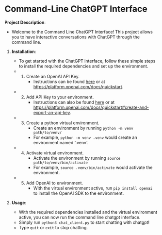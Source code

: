 # Command-Line ChatGPT Interface

**Project Description**:
   - Welcome to the Command Line ChatGPT Interface! This project allows you to have interactive conversations with ChatGPT through the command line.

1. **Installation**:
   - To get started with the ChatGPT interface, follow these simple steps to install the required dependencies and set up the environment.
   - 1. Create an OpenAI API Key.
        - Instructions can be found [here](https://platform.openai.com/docs/quickstart) or at https://platform.openai.com/docs/quickstart.
   - 2. Add API Key to your environment.
        - Instructions can also be found [here](https://platform.openai.com/docs/quickstart#create-and-export-an-api-key) or at https://platform.openai.com/docs/quickstart#create-and-export-an-api-key.
   - 3. Create a python virtual environment.
        - Create an environment by running ```python -m venv path/to/venv/```
        - For example, ```python -m venv .venv``` would create an environment named '.venv'.
   - 4. Activate virtual environment.
        - Activate the environment by running ```source path/to/venv/bin/activate```
        - For example, ```source .venv/bin/activate``` would activate the environment.
   - 5. Add OpenAI to environment.
        - With the virtual environment active, run ```pip install openai``` to install the OpenAI SDK to the environment.

2. **Usage**:
   - With the required dependencies installed and the virtual environment active, you can now run the command line chatgpt interface.
   - Simply run ```python3 chat_client.py``` to start chatting with chatgpt!
   - Type ```quit``` or ```exit``` to stop chatting. 
